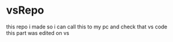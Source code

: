 # vsRepo
this repo i made so i can call this to my pc and check that vs code
<br>
this part was edited on vs

